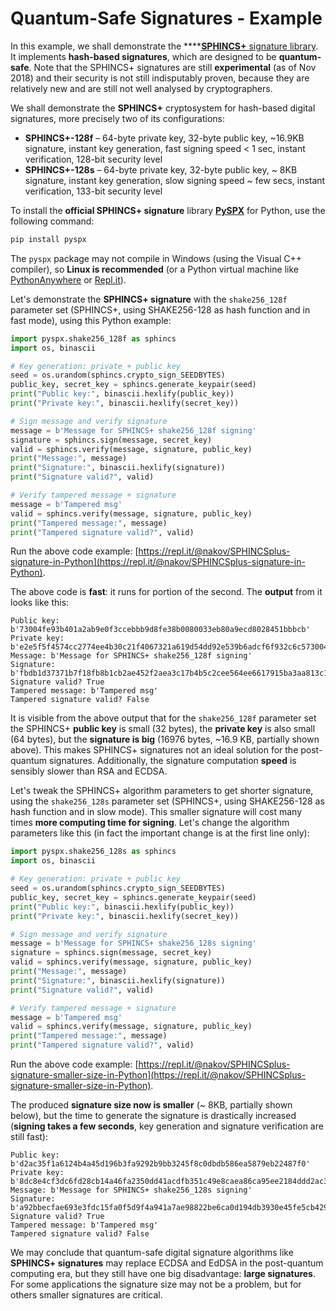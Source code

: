# Quantum-Safe Signatures - Example

In this example, we shall demonstrate the ****[**SPHINCS+** signature library](https://github.com/sphincs/sphincsplus). It implements **hash-based signatures**, which are designed to be **quantum-safe**. Note that the SPHINCS+ signatures are still **experimental** \(as of Nov 2018\) and their security is not still indisputably proven, because they are relatively new and are still not well analysed by cryptographers.

We shall demonstrate the **SPHINCS+** cryptosystem for hash-based digital signatures, more precisely two of its configurations:

* **SPHINCS+-128f** – 64-byte private key, 32-byte public key, ~16.9KB signature, instant key generation, fast signing speed &lt; 1 sec, instant verification, 128-bit security level
* **SPHINCS+-128s** – 64-byte private key, 32-byte public key, ~ 8KB signature, instant key generation, slow signing speed ~ few secs, instant verification, 133-bit security level

To install the **official SPHINCS+ signature** library [**PySPX**](https://github.com/sphincs/pyspx) for Python, use the following command:

```python
pip install pyspx
```

The `pyspx` package may not compile in Windows \(using the Visual C++ compiler\), so **Linux is recommended** \(or a Python virtual machine like [PythonAnywhere](https://www.pythonanywhere.com) or [Repl.it](https://repl.it/languages/python3)\).

Let's demonstrate the **SPHINCS+ signature** with the `shake256_128f` parameter set \(SPHINCS+, using SHAKE256-128 as hash function and in fast mode\), using this Python example:

```python
import pyspx.shake256_128f as sphincs
import os, binascii

# Key generation: private + public key
seed = os.urandom(sphincs.crypto_sign_SEEDBYTES)
public_key, secret_key = sphincs.generate_keypair(seed)
print("Public key:", binascii.hexlify(public_key))
print("Private key:", binascii.hexlify(secret_key))

# Sign message and verify signature
message = b'Message for SPHINCS+ shake256_128f signing'
signature = sphincs.sign(message, secret_key)
valid = sphincs.verify(message, signature, public_key)
print("Message:", message)
print("Signature:", binascii.hexlify(signature))
print("Signature valid?", valid)

# Verify tampered message + signature
message = b'Tampered msg'
valid = sphincs.verify(message, signature, public_key)
print("Tampered message:", message)
print("Tampered signature valid?", valid)
```

Run the above code example: [https://repl.it/@nakov/SPHINCSplus-signature-in-Python](https://repl.it/@nakov/SPHINCSplus-signature-in-Python).

The above code is **fast**: it runs for portion of the second. The **output** from it looks like this:

```text
Public key: b'73004fe93b401a2ab9e0f3ccebbb9d8fe38b0080033eb80a9ecd8028451bbbcb'
Private key: b'e2e5f5f4574cc2774ee4b30c21f4067321a619d54dd92e539b6adcf6f932c6c573004fe93b401a2ab9e0f3ccebbb9d8fe38b0080033eb80a9ecd8028451bbbcb'
Message: b'Message for SPHINCS+ shake256_128f signing'
Signature: b'fbdb1d37371b7f18fb8b1cb2ae452f2aea3c17b4b5c2cee564ee6617915ba3aa813c1eb418e8b2e191b6d15bbcbf47bea4682d1a842dc8b8f589c8108bdea153506e1ee245530b2ad3cec6a6955bc691c8b4aa777...cc276446ea6'
Signature valid? True
Tampered message: b'Tampered msg'
Tampered signature valid? False
```

It is visible from the above output that for the `shake256_128f` parameter set the SPHINCS+ **public key** is small \(32 bytes\), the **private key** is also small \(64 bytes\), but the **signature is big** \(16976 bytes, ~16.9 KB, partially shown above\). This makes SPHINCS+ signatures not an ideal solution for the post-quantum signatures. Additionally, the signature computation **speed** is sensibly slower than RSA and ECDSA.

Let's tweak the SPHINCS+ algorithm parameters to get shorter signature, using the `shake256_128s` parameter set \(SPHINCS+, using SHAKE256-128 as hash function and in slow mode\). This smaller signature will cost many times **more computing time for signing**. Let's change the algorithm parameters like this \(in fact the important change is at the first line only\):

```python
import pyspx.shake256_128s as sphincs
import os, binascii

# Key generation: private + public key
seed = os.urandom(sphincs.crypto_sign_SEEDBYTES)
public_key, secret_key = sphincs.generate_keypair(seed)
print("Public key:", binascii.hexlify(public_key))
print("Private key:", binascii.hexlify(secret_key))

# Sign message and verify signature
message = b'Message for SPHINCS+ shake256_128s signing'
signature = sphincs.sign(message, secret_key)
valid = sphincs.verify(message, signature, public_key)
print("Message:", message)
print("Signature:", binascii.hexlify(signature))
print("Signature valid?", valid)

# Verify tampered message + signature
message = b'Tampered msg'
valid = sphincs.verify(message, signature, public_key)
print("Tampered message:", message)
print("Tampered signature valid?", valid)
```

Run the above code example: [https://repl.it/@nakov/SPHINCSplus-signature-smaller-size-in-Python](https://repl.it/@nakov/SPHINCSplus-signature-smaller-size-in-Python).

The produced **signature size now is smaller** \(~ 8KB, partially shown below\), but the time to generate the signature is drastically increased \(**signing takes a few seconds**, key generation and signature verification are still fast\):

```text
Public key: b'd2ac35f1a6124b4a45d196b3fa9292b9bb3245f8c0dbdb586ea5879eb22487f0'
Private key: b'8dc8e4cf3dc6fd28cb14a46fa2350dd41acdfb351c49e8caea86ca95ee2184ddd2ac35f1a6124b4a45d196b3fa9292b9bb3245f8c0dbdb586ea5879eb22487f0'
Message: b'Message for SPHINCS+ shake256_128s signing'
Signature: b'a92bbecfae693e3fdc15fa0f5d9f4a941a7ae98822be6ca0d194db3930e45fe5cb429b29757f4539dcb444652224d3ab0d0fca2c792b7acf597b632880bf9a6feb0dc444491a9e9ef902...0abeb7a42cb262'
Signature valid? True
Tampered message: b'Tampered msg'
Tampered signature valid? False
```

We may conclude that quantum-safe digital signature algorithms like **SPHINCS+ signatures** may replace ECDSA and EdDSA in the post-quantum computing era, but they still have one big disadvantage: **large signatures**. For some applications the signature size may not be a problem, but for others smaller signatures are critical.

